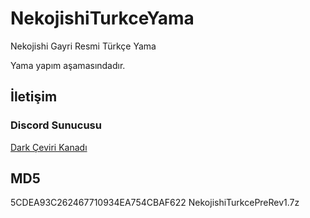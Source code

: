 # NekojishiTurkceYama
Nekojishi Gayri Resmi Türkçe Yama

Yama yapım aşamasındadır.

## İletişim

### Discord Sunucusu
[Dark Çeviri Kanadı](https://discord.gg/xrVPGvp6Hc)

## MD5

5CDEA93C262467710934EA754CBAF622  NekojishiTurkcePreRev1.7z

